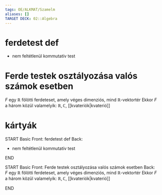 ```yaml
---
tags: OE/ALKMAT/Szamelm 
aliases: []
TARGET DECK: 02::Algebra
---
```


# ferdetest def
- nem feltétlenül kommutatív test

# Ferde testek osztályozása valós számok esetben
$F$ egy $\mathbb{R}$ fölötti ferdeteset, amely véges dimenziós, mind $\mathbb{R}$-vektortér
Ekkor $F$ a három közül valamelyik: $\mathbb{R,C},$ [[kvateriók|kvaterió]]


# kártyák
START
Basic
Front:
ferdetest def
Back:
- nem feltétlenül kommutatív test
<!--ID: 1687796359984-->
END

START
Basic
Front:
Ferde testek osztályozása valós számok esetben
Back:
$F$ egy $\mathbb{R}$ fölötti ferdeteset, amely véges dimenziós, mind $\mathbb{R}$-vektortér
Ekkor $F$ a három közül valamelyik: $\mathbb{R,C},$ [[kvateriók|kvaterió]]
<!--ID: 1687796359992-->
END